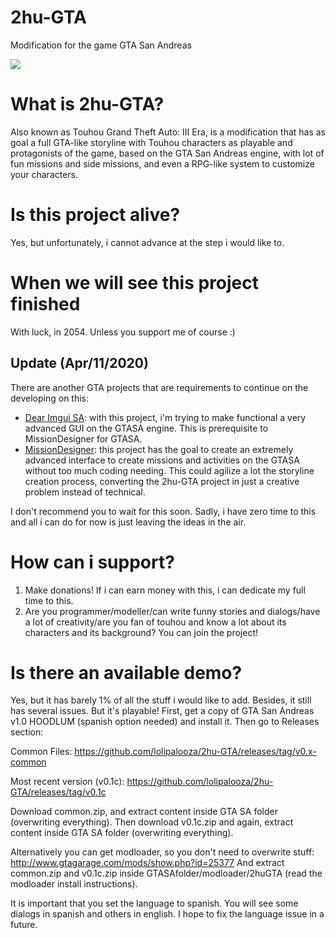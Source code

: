 # 2hu-GTA
Modification for the game GTA San Andreas

![](https://i.imgur.com/y2ewllZ.png)

# What is 2hu-GTA?

Also known as Touhou Grand Theft Auto: III Era, is a modification that has as goal a full GTA-like storyline with Touhou characters as playable and protagonists of the game, based on the GTA San Andreas engine, with lot of fun missions and side missions, and even a RPG-like system to customize your characters.

# Is this project alive?

Yes, but unfortunately, i cannot advance at the step i would like to.

# When we will see this project finished

With luck, in 2054. Unless you support me of course :)

## Update (Apr/11/2020)

There are another GTA projects that are requirements to continue on the developing on this:
* [Dear Imgui SA](https://github.com/lolipalooza/DearImguiSA): with this project, i'm trying to make functional a very advanced GUI on the GTASA engine. This is prerequisite to MissionDesigner for GTASA.
* [MissionDesigner](https://github.com/lolipalooza/MissionDesigner): this project has the goal to create an extremely advanced interface to create missions and activities on the GTASA without too much coding needing. This could agilize a lot the storyline creation process, converting the 2hu-GTA project in just a creative problem instead of technical.

I don't recommend you to wait for this soon. Sadly, i have zero time to this and all i can do for now is just leaving the ideas in the air.

# How can i support?

1. Make donations! If i can earn money with this, i can dedicate my full time to this.
2. Are you programmer/modeller/can write funny stories and dialogs/have a lot of creativity/are you fan of touhou and know a lot about its characters and its background? You can join the project!

# Is there an available demo?

Yes, but it has barely 1% of all the stuff i would like to add. Besides, it still has several issues. But it's playable!
First, get a copy of GTA San Andreas v1.0 HOODLUM (spanish option needed) and install it. Then go to Releases section:

Common Files: https://github.com/lolipalooza/2hu-GTA/releases/tag/v0.x-common

Most recent version (v0.1c): https://github.com/lolipalooza/2hu-GTA/releases/tag/v0.1c

Download common.zip, and extract content inside GTA SA folder (overwriting everything). Then download v0.1c.zip and again, extract content inside GTA SA folder (overwriting everything).

Alternatively you can get modloader, so you don't need to overwrite stuff:
http://www.gtagarage.com/mods/show.php?id=25377
And extract common.zip and v0.1c.zip inside GTASAfolder/modloader/2huGTA (read the modloader install instructions).

It is important that you set the language to spanish. You will see some dialogs in spanish and others in english. I hope to fix the language issue in a future.
